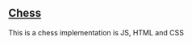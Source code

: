 ## [Chess](https://github.com/TommyGymer/JS-Chess/blob/ba491c48735cad263fff8f137d9095ae9c07daca/chess.html)

This is a chess implementation is JS, HTML and CSS
